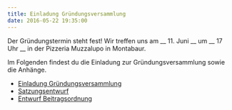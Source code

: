 ```yaml
---
title: Einladung Gründungsversammlung
date: 2016-05-22 19:35:00
---
```


Der Gründungstermin steht fest! Wir treffen uns am __ 11. Juni __ um __ 17 Uhr __  in der Pizzeria Muzzalupo in Montabaur.

Im Folgenden findest du die Einladung zur Gründungsversammlung sowie die Anhänge.

* [Einladung Gründungsversammlung](/dateien/einladung_gruendungsversammlung.pdf)
* [Satzungsentwurf](/dateien/satzung.pdf)
* [Entwurf Beitragsordnung](/dateien/beitragsordnung.pdf)
